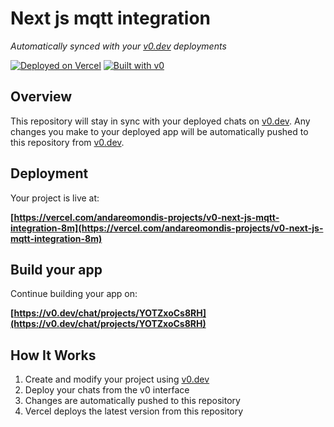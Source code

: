 # Next js mqtt integration

*Automatically synced with your [v0.dev](https://v0.dev) deployments*

[![Deployed on Vercel](https://img.shields.io/badge/Deployed%20on-Vercel-black?style=for-the-badge&logo=vercel)](https://vercel.com/andareomondis-projects/v0-next-js-mqtt-integration-8m)
[![Built with v0](https://img.shields.io/badge/Built%20with-v0.dev-black?style=for-the-badge)](https://v0.dev/chat/projects/YOTZxoCs8RH)

## Overview

This repository will stay in sync with your deployed chats on [v0.dev](https://v0.dev).
Any changes you make to your deployed app will be automatically pushed to this repository from [v0.dev](https://v0.dev).

## Deployment

Your project is live at:

**[https://vercel.com/andareomondis-projects/v0-next-js-mqtt-integration-8m](https://vercel.com/andareomondis-projects/v0-next-js-mqtt-integration-8m)**

## Build your app

Continue building your app on:

**[https://v0.dev/chat/projects/YOTZxoCs8RH](https://v0.dev/chat/projects/YOTZxoCs8RH)**

## How It Works

1. Create and modify your project using [v0.dev](https://v0.dev)
2. Deploy your chats from the v0 interface
3. Changes are automatically pushed to this repository
4. Vercel deploys the latest version from this repository
